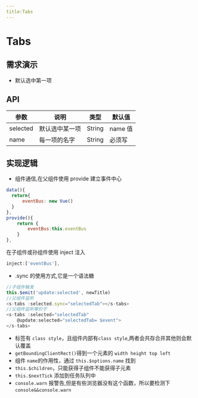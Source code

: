 ```yaml
---
title:Tabs
---
```


# Tabs

## 需求演示

- 默认选中第一项

<ClientOnly>
  <tabs-demo-1></tabs-demo-1>
</ClientOnly>

## API

| 参数     | 说明           | 类型   | 默认值  |
| -------- | -------------- | ------ | ------- |
| selected | 默认选中某一项 | String | name 值 |
| name     | 每一项的名字   | String | 必须写  |

## 实现逻辑

- 组件通信,在父组件使用 provide 建立事件中心

```js
data(){
  return{
      eventBus: new Vue()
  }
},
provide(){
    return {
        eventBus:this.eventBus
    }
},
```

在子组件或孙组件使用 inject 注入

```js
inject:['eventBus'],
```

- .sync 的使用方式,它是一个语法糖

```js
//子组件触发
this.$emit('update:selected', newTitle)
//父组件监听
<s-tabs :selected.sync="selectedTab"></s-tabs>
//父组件监听等价于
<s-tabs :selected="selectedTab"
    @update:selected="selectedTab= $event">
</s-tabs>
```

- 标签有 `class style`，且组件内部有`class style`,两者会共存合并其他则会默认覆盖
- `getBoundingClientRect()`得到一个元素的 `width height top left`
- 组件 `name`的作用性，通过 `this.$options.name` 找到
- `this.$children`，只能获得子组件不能获得子元素
- `this.$nextTick` 添加到任务队列中
- `console.warn` 报警告,但是有些浏览器没有这个函数，所以要检测下 `console&&console.warn`
